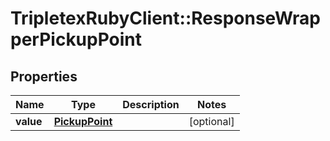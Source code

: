 # TripletexRubyClient::ResponseWrapperPickupPoint

## Properties
Name | Type | Description | Notes
------------ | ------------- | ------------- | -------------
**value** | [**PickupPoint**](PickupPoint.md) |  | [optional] 


